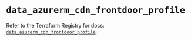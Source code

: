 # `data_azurerm_cdn_frontdoor_profile`

Refer to the Terraform Registry for docs: [`data_azurerm_cdn_frontdoor_profile`](https://registry.terraform.io/providers/hashicorp/azurerm/4.45.1/docs/data-sources/cdn_frontdoor_profile).
